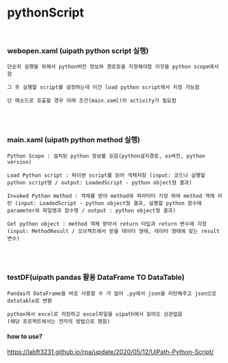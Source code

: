 # pythonScript

<br>

### webopen.xaml (uipath python script 실행)

```
단순히 실행을 위해서 python버전 정보와 경로등을 지정해야함 이것을 python scope에서 함

그 후 실행할 script를 설정하는데 이건 load python script에서 지정 가능함

단 메소드로 호출할 경우 아래 조건(main.xaml)의 activity가 필요함
```
<br>
<br>

### main.xaml (uipath python method 실행)

```
Python Scope : 설치된 python 정보를 읽음(python설치경로, os버전, python version)

Load Python script : 파이썬 script를 읽어 객체저장 (input: 코드나 실행할 python script명 / output: LoadedScript - python object형 결과)

Invoked Python method : 객체를 받아 method와 파라미터 지정 하여 method 객체 리턴 (input: LoadedScript - python object형 결과, 실행할 python 함수에 parameter와 파일명과 함수명 / output : python object형 결과)

Get python object : method 객체 받아서 return 타입과 return 변수에 지정 (input: MethodResult / 오브젝트에서 받을 데이터 형태, 데이터 형태에 맞는 result변수)
```

<br>
<br>

### testDF(uipath pandas 활용 DataFrame TO DataTable)

```
Pandas의 DataFrame을 바로 사용할 수 가 없어 .py에서 json을 리턴해주고 json으로 datatable로 변환

python에서 excel로 저장하고 excel파일을 uipath에서 읽어도 상관없음
(해당 프로젝트에서는 전자의 방법으로 했음)
```

#### how to use?
https://labft3231.github.io/rpa/update/2020/05/12/UiPath-Python-Script/
